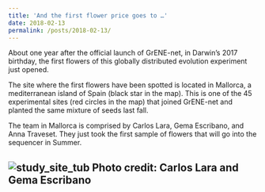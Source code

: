 ```yaml
---
title: 'And the first flower price goes to …'
date: 2018-02-13
permalink: /posts/2018-02-13/
---
```


About one year after the official launch of GrENE-net, in Darwin’s 2017 birthday, the first flowers of this globally distributed evolution experiment just opened.

The site where the first flowers have been spotted is located in Mallorca, a mediterranean island of Spain (black star in the map). This is one of the 45 experimental sites (red circles in the map) that joined GrENE-net and planted the same mixture of seeds last fall.

The team in Mallorca is comprised by Carlos Lara, Gema Escribano, and Anna Traveset. They just took the first sample of flowers that will go into the sequencer in Summer.

![study_site_tub](https://i.imgur.com/XwsKKUQ.png)
Photo credit: Carlos Lara and Gema Escribano
------